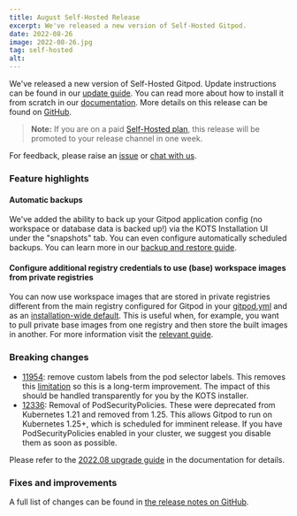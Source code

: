 ```yaml
---
title: August Self-Hosted Release
excerpt: We've released a new version of Self-Hosted Gitpod.
date: 2022-08-26
image: 2022-08-26.jpg
tag: self-hosted
alt:
---
```


<script>
  import Contributors from "$lib/components/changelog/contributors.svelte";
  import Badge from "$lib/components/changelog/badge.svelte"
</script>

We've released a new version of Self-Hosted Gitpod. Update instructions can be found in our [update guide](https://www.gitpod.io/docs/configure/self-hosted/latest/updating). You can read more about how to install it from scratch in our [documentation](https://www.gitpod.io/docs/configure/self-hosted/latest). More details on this release can be found on [GitHub](https://github.com/gitpod-io/gitpod/releases).

> **Note:** If you are on a paid [Self-Hosted plan](../self-hosted), this release will be promoted to your release channel in one week.

For feedback, please raise an [issue](https://github.com/gitpod-io/gitpod/issues/new?assignees=&labels=bug&template=bug_report.yml) or [chat with us](https://www.gitpod.io/chat).

<p><Contributors usernames="nandajavarma,MrSimonEmms,Pothulapati,corneliusludmann,adrienthebo,lucasvaltl" /></p>

### Feature highlights

#### Automatic backups

We've added the ability to back up your Gitpod application config (no workspace or database data is backed up!) via the KOTS Installation UI under the "snapshots" tab. You can even configure automatically scheduled backups. You can learn more in our [backup and restore guide](../docs/configure/self-hosted/latest/backup-restore).

#### Configure additional registry credentials to use (base) workspace images from private registries

You can now use workspace images that are stored in private registries different from the main registry configured for Gitpod in your [gitpod.yml](../docs/references/gitpod-yml) and as an [installation-wide default](../docs/configure/self-hosted/latest/advanced/default-workspace-image). This is useful when, for example, you want to pull private base images from one registry and then store the built images in another. For more information visit the [relevant guide](../docs/configure/self-hosted/latest/advanced/private-registries).

### Breaking changes

-   [11954](https://github.com/gitpod-io/gitpod/pull/11954): remove custom labels from the pod selector labels. This removes this [limitation](https://www.gitpod.io/docs/configure/self-hosted/latest/advanced/customization#limitations) so this is a long-term improvement. The impact of this should be handled transparently for you by the KOTS installer.
-   [12336](https://github.com/gitpod-io/gitpod/pull/12336): Removal of PodSecurityPolicies. These were deprecated from Kubernetes 1.21 and removed from 1.25. This allows Gitpod to run on Kubernetes 1.25+, which is scheduled for imminent release. If you have PodSecurityPolicies enabled in your cluster, we suggest you disable them as soon as possible.

Please refer to the [2022.08 upgrade guide](../docs/configure/self-hosted/latest/upgrade-guides#202208) in the documentation for details.

### Fixes and improvements

A full list of changes can be found in [the release notes on GitHub](https://github.com/gitpod-io/gitpod/releases).
